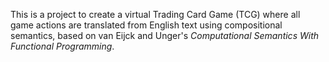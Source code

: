 This is a project to create a virtual Trading Card Game (TCG) where all game actions are translated from English text using compositional semantics, based on van Eijck and Unger's <i>Computational Semantics With Functional Programming</i>.
